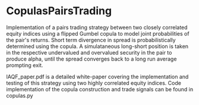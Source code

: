 # CopulasPairsTrading

Implementation of a pairs trading strategy between two closely correlated equity indices using a flipped Gumbel copula to model joint probabilities of the pair's returns. 
Short term divergence in spread is probabilistically determined using the copula. A simulataneous long-short position is taken in the respective undervalued and overvalued security in
the pair to produce alpha, until the spread converges back to a long run average prompting exit. 

IAQF_paper.pdf is a detailed white-paper covering the implementation and testing of this strategy using two highly correlated equity indices. 
Code implementation of the copula construction and trade signals can be found in copulas.py

